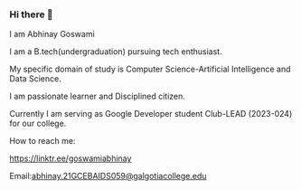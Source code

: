 ### Hi there 👋

I am Abhinay Goswami

I am a B.tech(undergraduation) pursuing tech enthusiast.

My specific domain of study is Computer Science-Artificial Intelligence and Data Science.

I am passionate learner and Disciplined citizen.

Currently I am serving as Google Developer student Club-LEAD (2023-024) for our college.

How to reach me:

https://linktr.ee/goswamiabhinay

Email:abhinay.21GCEBAIDS059@galgotiacollege.edu
